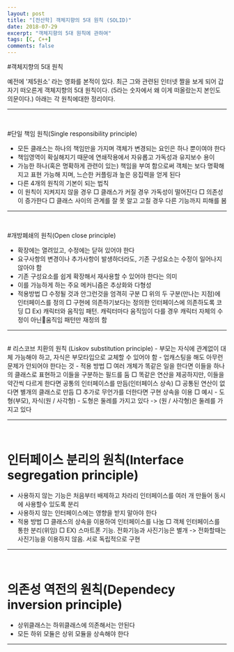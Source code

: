 ```yaml
---
layout: post
title: "[전산학] 객체지향의 5대 원칙 (SOLID)"
date: 2018-07-29
excerpt: "객체지향의 5대 원칙에 관하여"
tags: [C, C++]
comments: false
---
```

#객체지향의 5대 원칙

예전에 '제5원소' 라는 영화를 본적이 있다. 최근 그와 관련된 인터넷 짤을 보게 되어 갑자기 떠오른게
객체지향의 5대 원칙이다. (5라는 숫자에서 왜 이게 떠올랐는지 본인도 의문이다.)
아래는 각 원칙에대한 정리이다.

---    
</br>

#단일 책임 원칙(Single responsibility principle)
  - 모든 클래스는 하나의 책임만을 가지며 객체가 변경되는 요인은 하나 뿐이여야 한다
  - 책임영역이 확실해지기 때문에 연쇄작용에서 자유롭고 가독성과 유지보수 용이
  - 가능한 하나(혹은 명확하게 관련이 있는) 책임을 부여 함으로써 객체는 보다 명확해지고
    표현 가능해 지며, 느슨한 커플링과 높은 응집력을 얻게 된다
  - 다른 4개의 원칙의 기본이 되는 법칙
  - 이 원칙이 지켜지지 않을 경우
    □ 클래스가 커질 경우 가독성이 떨어진다
    □ 의존성이 증가한다
    □ 클래스 사이의 관계를 잘 못 알고 고칠 경우 다른 기능까지 피해를 봄

---    
</br>


#개방폐쇄의 원칙(Open close principle)
  - 확장에는 열려있고, 수정에는 닫혀 있어야 한다
  - 요구사항의 변경이나 추가사항이 발생하더라도, 기존 구성요소는 수정이 일어나지 않아야 함
  - 기존 구성요소를 쉽게 확장해서 재사용할 수 있어야 한다는 의미
  - 이를 가능하게 하는 주요 메커니즘은 추상화와 다형성
  - 적용방법
    □ 수정될 것과 안그런것을 엄격히 구분
    □ 위의 두 구분(만나는 지점)에 인터페이스를 정의
    □ 구현에 의존하기보다는 정의한 인터페이스에 의존하도록 코딩
    □ Ex) 캐릭터와 움직임 패턴. 캐릭터마다 움직임이 다를 경우 캐릭터 자체의 수정이 아닌움직임 패턴만 재정의 함

---
</br>    
# 리스코브 치환의 원칙 (Liskov substitution principle)
  - 부모는 자식에 관계없이 대체 가능해야 하고, 자식은 부모타입으로 교체할 수 있어야 함
  - 업캐스팅을 해도 아무런 문제가 안되어야 한다는 것
  - 적용 방법
    □ 여러 개체가 똑같은 일을 한다면 이들을 하나의 클래스로 표현하고 이들을 구분하는 필드를 둠
    □ 똑같은 연산을 제공하지만, 이들을 약간씩 다르게 한다면 공통의 인터페이스를 만듬(인터페이스 상속)
    □ 공통된 연산이 없다면 별개의 클래스로 만듬
    □ 추가로 무언가를 더한다면 구현 상속을 이용
    □ 예시
      - 도형(부모), 자식(원 / 사각형)
      - 도형은 둘레를 가지고 있다 -> (원 / 사각형)은 둘레를 가지고 있다

---
</br>

# 인터페이스 분리의 원칙(Interface segregation principle)
  - 사용하지 않는 기능은 처음부터 배제하고 차라리 인터페이스를 여러 개 만들어 동시에 사용할수 있도록 분리
  - 사용하지 않는 인터페이스에는 영향을 받지 말아야 한다
  - 적용 방법
    □ 클래스의 상속을 이용하여 인터페이스를 나눔
    □ 객체 인터페이스를 통한 분리(위임)
    □ EX) 스마트폰 기능. 전화기능과 사진기능은 별개 -> 전화할때는 사진기능을 이용하지 않음. 서로 독립적으로 구현

---
</br>

# 의존성 역전의 원칙(Dependecy inversion principle)
  - 상위클래스는 하위클래스에 의존해서는 안된다
  - 모든 하위 모듈은 상위 모듈을 상속해야 한다

---
</br>
